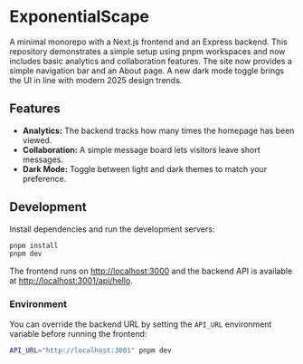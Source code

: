 # ExponentialScape

A minimal monorepo with a Next.js frontend and an Express backend. This repository demonstrates a simple setup using pnpm workspaces and now includes basic analytics and collaboration features. The site now provides a simple navigation bar and an About page. A new dark mode toggle brings the UI in line with modern 2025 design trends.

## Features

- **Analytics:** The backend tracks how many times the homepage has been viewed.
- **Collaboration:** A simple message board lets visitors leave short messages.
- **Dark Mode:** Toggle between light and dark themes to match your preference.

## Development

Install dependencies and run the development servers:

```bash
pnpm install
pnpm dev
```

The frontend runs on [http://localhost:3000](http://localhost:3000) and the backend API is available at [http://localhost:3001/api/hello](http://localhost:3001/api/hello).

### Environment

You can override the backend URL by setting the `API_URL` environment variable before running the frontend:

```bash
API_URL="http://localhost:3001" pnpm dev
```
